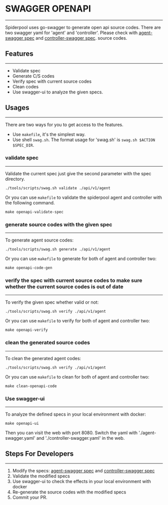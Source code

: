 # SWAGGER OPENAPI

***

Spiderpool uses go-swagger to generate open api source codes. There are two swagger yaml for 'agent' and 'controller'. Please check
with [agent-swagger spec](https://github.com/spidernet-io/spiderpool/blob/main/api/v1/agent/openapi.yaml) and
[controller-swagger spec](https://github.com/spidernet-io/spiderpool/blob/main/api/v1/controller/openapi.yaml).
source codes.

## Features

***

* Validate spec
* Generate C/S codes
* Verify spec with current source codes
* Clean codes
* Use swagger-ui to analyze the given specs.

## Usages

***

There are two ways for you to get access to the features.

* Use `makefile`, it's the simplest way.
* Use shell `swag.sh`. The format usage for 'swag.sh' is `swag.sh $ACTION $SPEC_DIR`.

### validate spec

***

Validate the current spec just give the second parameter with the spec directory.

```shell
./tools/scripts/swag.sh validate ./api/v1/agent
```

Or you can use `makefile` to validate the spiderpool agent and controller with the following command.  

```shell
make openapi-validate-spec
```

### generate source codes with the given spec

***

To generate agent source codes:

```shell
./tools/scripts/swag.sh generate ./api/v1/agent
```

Or you can use `makefile` to generate for both of agent and controller two:

```shell
make openapi-code-gen
```

### verify the spec with current source codes to make sure whether the current source codes is out of date

***

To verify the given spec whether valid or not:

```shell
./tools/scripts/swag.sh verify ./api/v1/agent
```

Or you can use `makefile` to verify for both of agent and controller two:

```shell
make openapi-verify
```

### clean the generated source codes

***

To clean the generated agent codes:

```shell
./tools/scripts/swag.sh verify ./api/v1/agent
```

Or you can use `makefile` to clean for both of agent and controller two:

```shell
make clean-openapi-code
```

### Use swagger-ui

***

To analyze the defined specs in your local environment with docker:

```shell
make openapi-ui
```

Then you can visit the web with port 8080. Switch the yaml with './agent-swagger.yaml' and './controller-swagger.yaml' in the web.

## Steps For Developers

***

1. Modify the specs: [agent-swagger spec](https://github.com/spidernet-io/spiderpool/blob/main/api/v1/agent/openapi.yaml) and
   [controller-swagger spec](https://github.com/spidernet-io/spiderpool/blob/main/api/v1/controller/openapi.yaml)
2. Validate the modified specs
3. Use swagger-ui to check the effects in your local environment with docker
4. Re-generate the source codes with the modified specs
5. Commit your PR.
